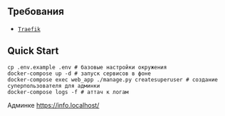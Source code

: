 ## Требования
- [`Traefik`](https://github.com/weirdname404/traefik-daemon "Traefik")

## Quick Start
```shell
cp .env.example .env # базовые настройки окружения
docker-compose up -d # запуск сервисов в фоне
docker-compose exec web_app ./manage.py createsuperuser # создание суперпользователя для админки
docker-compose logs -f # аттач к логам
```
Админке https://info.localhost/
